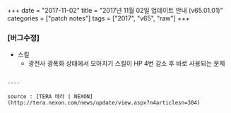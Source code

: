 +++
date = "2017-11-02"
title = "2017년 11월 02일 업데이트 안내 (v65.01.01)"
categories = ["patch notes"]
tags = ["2017", "v65", "raw"]
+++

### [버그수정]
- 스킬
  - 광전사 광폭화 상태에서 모아치기 스킬이 HP 4번 감소 후 바로 사용되는 문제
```

----

source : [TERA 테라 | NEXON](http://tera.nexon.com/news/update/view.aspx?n4articlesn=304)
